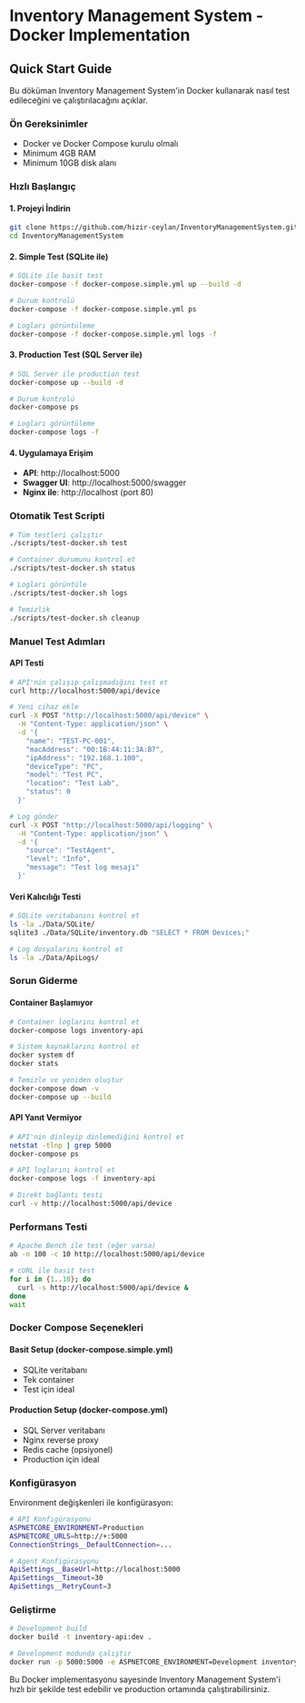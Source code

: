 # Inventory Management System - Docker Implementation

## Quick Start Guide

Bu döküman Inventory Management System'in Docker kullanarak nasıl test edileceğini ve çalıştırılacağını açıklar.

### Ön Gereksinimler

- Docker ve Docker Compose kurulu olmalı
- Minimum 4GB RAM
- Minimum 10GB disk alanı

### Hızlı Başlangıç

#### 1. Projeyi İndirin
```bash
git clone https://github.com/hizir-ceylan/InventoryManagementSystem.git
cd InventoryManagementSystem
```

#### 2. Simple Test (SQLite ile)
```bash
# SQLite ile basit test
docker-compose -f docker-compose.simple.yml up --build -d

# Durum kontrolü
docker-compose -f docker-compose.simple.yml ps

# Logları görüntüleme
docker-compose -f docker-compose.simple.yml logs -f
```

#### 3. Production Test (SQL Server ile)
```bash
# SQL Server ile production test
docker-compose up --build -d

# Durum kontrolü
docker-compose ps

# Logları görüntüleme
docker-compose logs -f
```

#### 4. Uygulamaya Erişim
- **API**: http://localhost:5000
- **Swagger UI**: http://localhost:5000/swagger
- **Nginx ile**: http://localhost (port 80)

### Otomatik Test Scripti

```bash
# Tüm testleri çalıştır
./scripts/test-docker.sh test

# Container durumunu kontrol et
./scripts/test-docker.sh status

# Logları görüntüle
./scripts/test-docker.sh logs

# Temizlik
./scripts/test-docker.sh cleanup
```

### Manuel Test Adımları

#### API Testi
```bash
# API'nin çalışıp çalışmadığını test et
curl http://localhost:5000/api/device

# Yeni cihaz ekle
curl -X POST "http://localhost:5000/api/device" \
  -H "Content-Type: application/json" \
  -d '{
    "name": "TEST-PC-001",
    "macAddress": "00:1B:44:11:3A:B7",
    "ipAddress": "192.168.1.100",
    "deviceType": "PC",
    "model": "Test PC",
    "location": "Test Lab",
    "status": 0
  }'

# Log gönder
curl -X POST "http://localhost:5000/api/logging" \
  -H "Content-Type: application/json" \
  -d '{
    "source": "TestAgent",
    "level": "Info",
    "message": "Test log mesajı"
  }'
```

#### Veri Kalıcılığı Testi
```bash
# SQLite veritabanını kontrol et
ls -la ./Data/SQLite/
sqlite3 ./Data/SQLite/inventory.db "SELECT * FROM Devices;"

# Log dosyalarını kontrol et
ls -la ./Data/ApiLogs/
```

### Sorun Giderme

#### Container Başlamıyor
```bash
# Container loglarını kontrol et
docker-compose logs inventory-api

# Sistem kaynaklarını kontrol et
docker system df
docker stats

# Temizle ve yeniden oluştur
docker-compose down -v
docker-compose up --build
```

#### API Yanıt Vermiyor
```bash
# API'nin dinleyip dinlemediğini kontrol et
netstat -tlnp | grep 5000
docker-compose ps

# API loglarını kontrol et
docker-compose logs -f inventory-api

# Direkt bağlantı testi
curl -v http://localhost:5000/api/device
```

### Performans Testi

```bash
# Apache Bench ile test (eğer varsa)
ab -n 100 -c 10 http://localhost:5000/api/device

# cURL ile basit test
for i in {1..10}; do
  curl -s http://localhost:5000/api/device &
done
wait
```

### Docker Compose Seçenekleri

#### Basit Setup (docker-compose.simple.yml)
- SQLite veritabanı
- Tek container
- Test için ideal

#### Production Setup (docker-compose.yml)
- SQL Server veritabanı
- Nginx reverse proxy
- Redis cache (opsiyonel)
- Production için ideal

### Konfigürasyon

Environment değişkenleri ile konfigürasyon:
```bash
# API Konfigürasyonu
ASPNETCORE_ENVIRONMENT=Production
ASPNETCORE_URLS=http://+:5000
ConnectionStrings__DefaultConnection=...

# Agent Konfigürasyonu
ApiSettings__BaseUrl=http://localhost:5000
ApiSettings__Timeout=30
ApiSettings__RetryCount=3
```

### Geliştirme

```bash
# Development build
docker build -t inventory-api:dev .

# Development modunda çalıştır
docker run -p 5000:5000 -e ASPNETCORE_ENVIRONMENT=Development inventory-api:dev
```

Bu Docker implementasyonu sayesinde Inventory Management System'i hızlı bir şekilde test edebilir ve production ortamında çalıştırabilirsiniz.